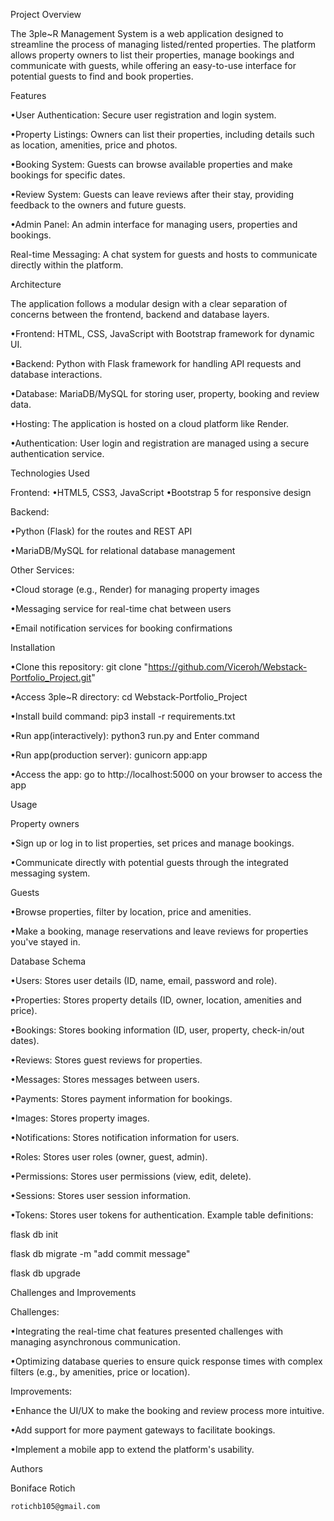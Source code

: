 Project Overview

The 3ple~R Management System is a web application designed to streamline the process of managing listed/rented properties. The platform allows property owners to list their properties, manage bookings and communicate with guests, while offering an easy-to-use interface for potential guests to find and book properties.


Features

•User Authentication: Secure user registration and login system.

•Property Listings: Owners can list their properties, including details such as location, amenities, price and photos.

•Booking System: Guests can browse available properties and make bookings for specific dates.

•Review System: Guests can leave reviews after their stay, providing feedback to the owners and future guests.

•Admin Panel: An admin interface for managing users, properties and bookings.

Real-time Messaging: A chat system for guests and hosts to communicate directly within the platform.



Architecture

The application follows a modular design with a clear separation of concerns between the frontend, backend and database layers.

•Frontend: HTML, CSS, JavaScript with Bootstrap framework for dynamic UI.

•Backend: Python with Flask framework for handling API requests and database interactions.

•Database: MariaDB/MySQL for storing user, property, booking and review data.

•Hosting: The application is hosted on a cloud platform like Render.

•Authentication: User login and registration are managed using a secure authentication service.




Technologies Used

Frontend:
•HTML5, CSS3, JavaScript
•Bootstrap 5 for responsive design

Backend:

•Python (Flask) for the routes and REST API

•MariaDB/MySQL for relational database management

Other Services:

•Cloud storage (e.g., Render) for managing property images

•Messaging service for real-time chat between users

•Email notification services for booking confirmations



Installation

•Clone this repository: git clone "https://github.com/Viceroh/Webstack-Portfolio_Project.git"

•Access 3ple~R directory: cd Webstack-Portfolio_Project

•Install build command: pip3 install -r requirements.txt

•Run app(interactively): python3 run.py and Enter command

•Run app(production server): gunicorn app:app

•Access the app: go to http://localhost:5000 on your browser to access the app




Usage

Property owners

•Sign up or log in to list properties, set prices and manage bookings.

•Communicate directly with potential guests through the integrated messaging system.


Guests

•Browse properties, filter by location, price and amenities.

•Make a booking, manage reservations and leave reviews for properties you've stayed in.




Database Schema

•Users: Stores user details (ID, name, email, password and role).

•Properties: Stores property details (ID, owner, location, amenities and price).

•Bookings: Stores booking information (ID, user, property, check-in/out dates).

•Reviews: Stores guest reviews for properties.

•Messages: Stores messages between users.

•Payments: Stores payment information for bookings.

•Images: Stores property images.

•Notifications: Stores notification information for users.

•Roles: Stores user roles (owner, guest, admin).

•Permissions: Stores user permissions (view, edit, delete).

•Sessions: Stores user session information.

•Tokens: Stores user tokens for authentication. Example table definitions:


flask db init

flask db migrate -m "add commit message"

flask db upgrade




Challenges and Improvements

Challenges:

•Integrating the real-time chat features presented challenges with managing asynchronous communication.

•Optimizing database queries to ensure quick response times with complex filters (e.g., by amenities, price or location).


Improvements:

•Enhance the UI/UX to make the booking and review process more intuitive.

•Add support for more payment gateways to facilitate bookings.


•Implement a mobile app to extend the platform's usability.



Authors

 Boniface Rotich 
	
	rotichb105@gmail.com
